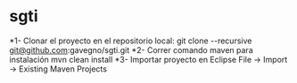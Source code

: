 # sgti

*1- Clonar el proyecto en el repositorio local:
  git clone --recursive git@github.com:gavegno/sgti.git
*2- Correr comando maven para instalación
  mvn clean install
*3- Importar proyecto en Eclipse
  File -> Import -> Existing Maven Projects
